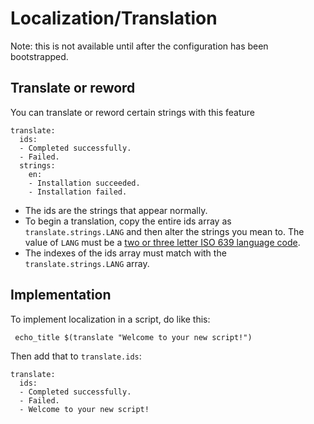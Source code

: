 # Localization/Translation

Note: this is not available until after the configuration has been bootstrapped.

## Translate or reword

You can translate or reword certain strings with this feature

    translate:
      ids:
      - Completed successfully.
      - Failed.
      strings:
        en:
        - Installation succeeded.
        - Installation failed.


* The ids are the strings that appear normally.
* To begin a translation, copy the entire ids array as `translate.strings.LANG` and then alter the strings you mean to.  The value of `LANG` must be a [two or three letter ISO 639 language code](https://www.loc.gov/standards/iso639-2/php/code_list.php).
* The indexes of the ids array must match with the `translate.strings.LANG` array.

## Implementation

To implement localization in a script, do like this:

     echo_title $(translate "Welcome to your new script!")
     
Then add that to `translate.ids`:

    translate:
      ids:
      - Completed successfully.
      - Failed. 
      - Welcome to your new script!    
